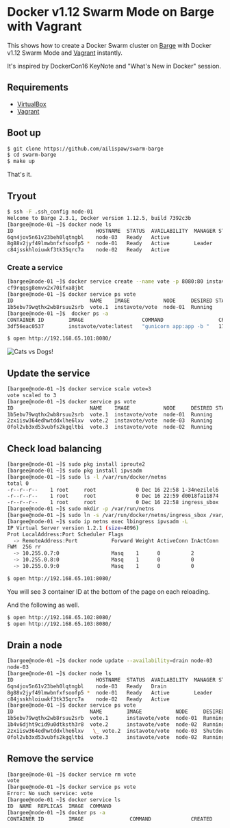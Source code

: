 # Docker v1.12 Swarm Mode on Barge with Vagrant

This shows how to create a Docker Swarm cluster on [Barge](https://atlas.hashicorp.com/ailispaw/boxes/barge) with Docker v1.12 Swarm Mode and [Vagrant](https://www.vagrantup.com/) instantly.

It's inspired by DockerCon16 KeyNote and "What's New in Docker" session.

## Requirements

- [VirtualBox](https://www.virtualbox.org/)
- [Vagrant](https://www.vagrantup.com/)

## Boot up

```bash
$ git clone https://github.com/ailispaw/swarm-barge
$ cd swarm-barge
$ make up
```

That's it.

## Tryout

```bash
$ ssh -F .ssh_config node-01
Welcome to Barge 2.3.1, Docker version 1.12.5, build 7392c3b
[bargee@node-01 ~]$ docker node ls
ID                           HOSTNAME  STATUS  AVAILABILITY  MANAGER STATUS
6qn4jov5n61v23beh0lqtngbl    node-03   Ready   Active
8g88v2jyf49lmwbnfxfsoofp5 *  node-01   Ready   Active        Leader
c84jsskhloiuwkf3tk35qrc7a    node-02   Ready   Active
```

### Create a service

```bash
[bargee@node-01 ~]$ docker service create --name vote -p 8080:80 instavote/vote
cf9rqqsg8emvx2x70ifxa8jbt
[bargee@node-01 ~]$ docker service ps vote
ID                         NAME    IMAGE           NODE     DESIRED STATE  CURRENT STATE          ERROR
1b5ebv79wqthx2wb8rsuu2srb  vote.1  instavote/vote  node-01  Running        Running 1 seconds ago
[bargee@node-01 ~]$  docker ps -a
CONTAINER ID        IMAGE                   COMMAND                  CREATED             STATUS              PORTS               NAMES
3df56eac0537        instavote/vote:latest   "gunicorn app:app -b "   17 seconds ago      Up 17 seconds       80/tcp              vote.1.1b5ebv79wqthx2wb8rsuu2srb
```

```bash
$ open http://192.168.65.101:8080/
```

![Cats vs Dogs!](https://65.media.tumblr.com/7219623b72287a3f2593c7c279cb8c41/tumblr_o9p000HMuk1u7n3kzo1_1280.png)

## Update the service

```bash
[bargee@node-01 ~]$ docker service scale vote=3
vote scaled to 3
[bargee@node-01 ~]$ docker service ps vote
ID                         NAME    IMAGE           NODE     DESIRED STATE  CURRENT STATE           ERROR
1b5ebv79wqthx2wb8rsuu2srb  vote.1  instavote/vote  node-01  Running        Running 56 seconds ago
2zxiisw364edhwtddxlhe6lxv  vote.2  instavote/vote  node-03  Running        Running 2 seconds ago
0fol2vb3xd53vubfs2kgqltbi  vote.3  instavote/vote  node-02  Running        Running 1 seconds ago
```

## Check load balancing

```bash
[bargee@node-01 ~]$ sudo pkg install iproute2
[bargee@node-01 ~]$ sudo pkg install ipvsadm
[bargee@node-01 ~]$ sudo ls -l /var/run/docker/netns
total 0
-r--r--r--    1 root     root             0 Dec 16 22:58 1-34nezilel6
-r--r--r--    1 root     root             0 Dec 16 22:59 d0018fa11874
-r--r--r--    1 root     root             0 Dec 16 22:58 ingress_sbox
[bargee@node-01 ~]$ sudo mkdir -p /var/run/netns
[bargee@node-01 ~]$ sudo ln -s /var/run/docker/netns/ingress_sbox /var/run/netns/lbingress
[bargee@node-01 ~]$ sudo ip netns exec lbingress ipvsadm -L
IP Virtual Server version 1.2.1 (size=4096)
Prot LocalAddress:Port Scheduler Flags
  -> RemoteAddress:Port           Forward Weight ActiveConn InActConn
FWM  256 rr
  -> 10.255.0.7:0                 Masq    1      0          2
  -> 10.255.0.8:0                 Masq    1      0          0
  -> 10.255.0.9:0                 Masq    1      0          0
```

```bash
$ open http://192.168.65.101:8080/
```

You will see 3 container ID at the bottom of the page on each reloading.

And the following as well.

```bash
$ open http://192.168.65.102:8080/
$ open http://192.168.65.103:8080/
```

## Drain a node

```bash
[bargee@node-01 ~]$ docker node update --availability=drain node-03
node-03
[bargee@node-01 ~]$ docker node ls
ID                           HOSTNAME  STATUS  AVAILABILITY  MANAGER STATUS
6qn4jov5n61v23beh0lqtngbl    node-03   Ready   Drain
8g88v2jyf49lmwbnfxfsoofp5 *  node-01   Ready   Active        Leader
c84jsskhloiuwkf3tk35qrc7a    node-02   Ready   Active
[bargee@node-01 ~]$ docker service ps vote
ID                         NAME        IMAGE           NODE     DESIRED STATE  CURRENT STATE            ERROR
1b5ebv79wqthx2wb8rsuu2srb  vote.1      instavote/vote  node-01  Running        Running 2 minutes ago
1b4v6djht9cid9u0dtksth3r8  vote.2      instavote/vote  node-02  Running        Running 26 seconds ago
2zxiisw364edhwtddxlhe6lxv   \_ vote.2  instavote/vote  node-03  Shutdown       Shutdown 27 seconds ago
0fol2vb3xd53vubfs2kgqltbi  vote.3      instavote/vote  node-02  Running        Running 2 minutes ago
```

## Remove the service

```bash
[bargee@node-01 ~]$ docker service rm vote
vote
[bargee@node-01 ~]$ docker service ps vote
Error: No such service: vote
[bargee@node-01 ~]$ docker service ls
ID  NAME  REPLICAS  IMAGE  COMMAND
[bargee@node-01 ~]$ docker ps -a
CONTAINER ID        IMAGE               COMMAND             CREATED             STATUS              PORTS               NAMES
```
